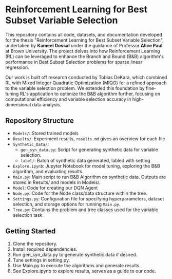 # Reinforcement Learning for Best Subset Variable Selection
This repository contains all code, datasets, and documentation developed for the thesis "Reinforcement Learning for Best Subset Variable Selection", undertaken by **Kameel Dossal** under the guidance of Professor **Alice Paul** at Brown University. The project delves into how Reinforcement Learning (RL) can be leveraged to enhance the Branch and Bound (B&B) algorithm's performance in Best Subset Selection problems for sparse linear regression.

Our work is built off research conducted by Tobias DeKara, which combined RL with Mixed Integer Quadratic Optimization (MIQO) for a refined approach to the variable selection problem. We extended this foundation by fine-tuning RL's application to optimize the B&B algorithm further, focusing on computational efficiency and variable selection accuracy in high-dimensional data analysis.


## Repository Structure
- `Models/`: Stored trained models
- `Results/`: Experiment results, `results.md` gives an overview for each file
- `Synthetic_Data/`: 
    - `gen_syn_data.py`: Script for generating synthetic data for variable selection.
    - `label/`: Batch of synthetic data generated, labled with setting
- `Explore.ipynb`: Jupyter Notebook for model tuning, exploring the B&B algorithm, and evaluating results.
- `Main.py`: Main script to run B&B Algorithm on synthetic data. Outputs are stored in Results/ and models in Models/.
- `Model`: Code for creating our DQN Agent
- `Node.py`: Code for the Node class/data structure within the tree.
- `Settings.py`: Configuration file for specifying hyperparameters, dataset selection, and storage options for running `Main.py`.
- `Tree.py`: Contains the problem and tree classes used for the variable selection task.

## Getting Started
1. Clone the repository.
2. Install required dependencies.
3. Run gen_syn_data.py to generate synthetic data if desired.
4. Tune settings in setting.py.
5. Use Main.py to execute the algorithms and generate results.
6. See Explore.ipynb to explore results, serves as a guide to our code.
